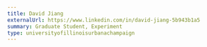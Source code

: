 ```yaml
---
title: David Jiang
externalUrl: https://www.linkedin.com/in/david-jiang-5b943b1a5
summary: Graduate Student, Experiment
type: universityofillinoisurbanachampaign
---
```

